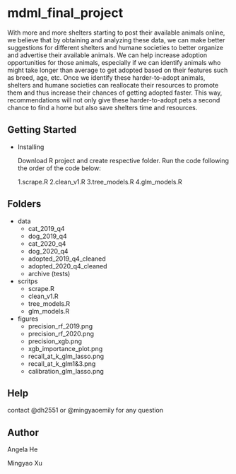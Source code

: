 # mdml_final_project

With more and more shelters starting to post their available animals online, we believe that by obtaining and analyzing these data, we can make better suggestions for different shelters and humane societies to better organize and advertise their available animals. We can help increase adoption opportunities for those animals, especially if we can identify animals who might take longer than average to get adopted based on their features such as breed, age, etc. Once we identify these harder-to-adopt animals, shelters and humane societies can reallocate their resources to promote them and thus increase their chances of getting adopted faster. This way, recommendations will not only give these harder-to-adopt pets a second chance to find a home but also save shelters time and resources.

## Getting Started 
* Installing

  Download R project and create respective folder. Run the code following the order of the code below:

    1.scrape.R 
    2.clean_v1.R
    3.tree_models.R
    4.glm_models.R

## Folders
* data 
    * cat_2019_q4
    * dog_2019_q4
    * cat_2020_q4
    * dog_2020_q4
    * adopted_2019_q4_cleaned
    * adopted_2020_q4_cleaned
    * archive (tests)
* scritps
    * scrape.R 
    * clean_v1.R
    * tree_models.R
    * glm_models.R
* figures
    * precision_rf_2019.png
    * precision_rf_2020.png
    * precision_xgb.png
    * xgb_importance_plot.png
    * recall_at_k_glm_lasso.png
    * recall_at_k_glm1&3.png
    * calibration_glm_lasso.png

## Help
contact @dh2551 or @mingyaoemily for any question 

## Author
Angela He 

Mingyao Xu
